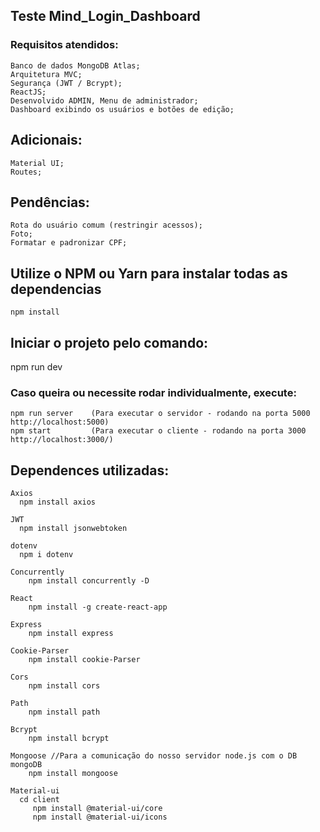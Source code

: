 ## Teste Mind_Login_Dashboard

### Requisitos atendidos:
    Banco de dados MongoDB Atlas;
    Arquitetura MVC;
    Segurança (JWT / Bcrypt);
    ReactJS;
    Desenvolvido ADMIN, Menu de administrador;
    Dashboard exibindo os usuários e botões de edição;

## Adicionais:
    Material UI;
    Routes;

## Pendências:
    Rota do usuário comum (restringir acessos);
    Foto;
    Formatar e padronizar CPF;
    
## Utilize o NPM ou Yarn para instalar todas as dependencias
    npm install

## Iniciar o projeto pelo comando:
   npm run dev

### Caso queira ou necessite rodar individualmente, execute:
    npm run server    (Para executar o servidor - rodando na porta 5000 http://localhost:5000)
    npm start         (Para executar o cliente - rodando na porta 3000 http://localhost:3000/)  
    
## Dependences utilizadas:

    Axios
      npm install axios

    JWT
      npm install jsonwebtoken

    dotenv
      npm i dotenv

    Concurrently
        npm install concurrently -D

    React
        npm install -g create-react-app

    Express
        npm install express

    Cookie-Parser
        npm install cookie-Parser

    Cors
        npm install cors

    Path
        npm install path

    Bcrypt
        npm install bcrypt

    Mongoose //Para a comunicação do nosso servidor node.js com o DB mongoDB
        npm install mongoose

    Material-ui
      cd client
         npm install @material-ui/core
         npm install @material-ui/icons

